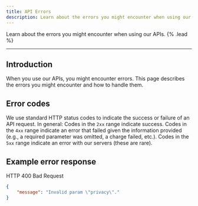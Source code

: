 ```yaml
---
title: API Errors
description: Learn about the errors you might encounter when using our APIs.
---
```


Learn about the errors you might encounter when using our APIs. {% .lead %}

---

## Introduction

When you use our APIs, you might encounter errors. This page describes the errors you might encounter and how to handle them.

## Error codes

We use standard HTTP status codes to indicate the success or failure of an API request. In general: Codes in the `2xx` range indicate success. Codes in the `4xx` range indicate an error that failed given the information provided (e.g., a required parameter was omitted, a charge failed, etc.). Codes in the `5xx` range indicate an error with our servers (these are rare).

## Example error response

HTTP 400 Bad Request

```json
{
    "message": "Invalid param \"privacy\"."
}
```